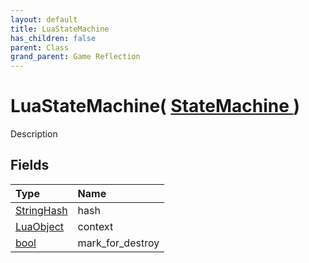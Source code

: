```yaml
---
layout: default
title: LuaStateMachine
has_children: false
parent: Class
grand_parent: Game Reflection
---
```

# LuaStateMachine( [ StateMachine ](/riftbreaker-wiki/docs/game-reflection/classes/state_machine/) )
Description 

## Fields

| Type | Name |
|:----------|:--------------|
| [StringHash](/riftbreaker-wiki/docs/game-reflection/classes/string_hash/) | hash |
| [LuaObject](/riftbreaker-wiki/docs/game-reflection/classes/lua_object/) | context |
| [bool](/riftbreaker-wiki/docs/game-reflection/components/bool/) | mark_for_destroy |

